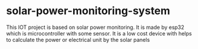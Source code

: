 # solar-power-monitoring-system
This IOT project is based on solar power monitoring. It is made by esp32 which is microcontroller with some sensor. It is a low cost device with helps to calculate the power or electrical unit by the solar panels  
